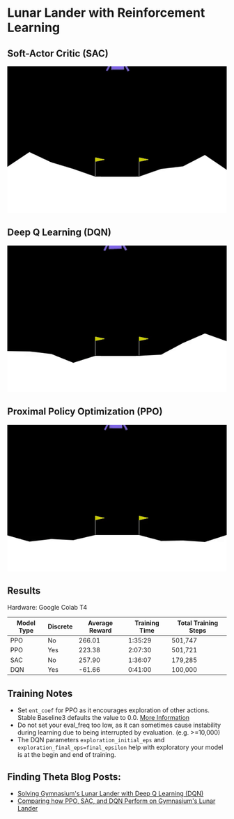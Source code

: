 # Lunar Lander with Reinforcement Learning

## Soft-Actor Critic (SAC)

![](/Images/sac_lunar_lander.gif)

## Deep Q Learning (DQN)

![](/Images/dqn_lunar_lander.gif)

## Proximal Policy Optimization (PPO)

![](/Images/ppo_lunar_lander.gif)

## Results
Hardware: Google Colab T4

| Model Type | Discrete | Average Reward| Training Time | Total Training Steps |
|------------|----------|---------------|---------------|----------------------|
| PPO        | No       | 266.01        | 1:35:29       | 501,747              |
| PPO        | Yes      | 223.38        | 2:07:30       | 501,721              |
| SAC        | No       | 257.90        | 1:36:07       | 179,285              |
| DQN        | Yes      | -61.66        | 0:41:00       | 100,000              |

## Training Notes
- Set `ent_coef` for PPO as it encourages exploration of other actions. Stable Baseline3 defaults the value to 0.0. [More Information](https://www.youtube.com/watch?v=1ppslywmIPs)
- Do not set your eval_freq too low, as it can sometimes cause instability during learning due to being interrupted by evaluation. (e.g. >=10,000)
- The DQN parameters `exploration_initial_eps` and `exploration_final_eps=final_epsilon` help with exploratory your model is at the begin and end of training.

## Finding Theta Blog Posts: 
- [Solving Gymnasium's Lunar Lander with Deep Q Learning (DQN)](https://www.findingtheta.com/blog/solving-gymnasiums-lunar-lander-with-deep-q-learning-dqn)
- [Comparing how PPO, SAC, and DQN Perform on Gymnasium's Lunar Lander](https://www.findingtheta.com/blog/comparing-how-ppo-sac-and-dqn-perform-on-gymnasiums-lunar-lander)
